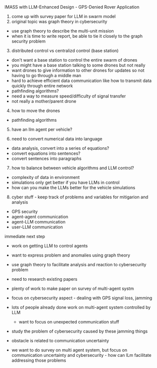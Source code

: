 IMASS with LLM-Enhanced Design - GPS-Denied Rover Application



1) come up with survey paper for LLM in swarm model
2) original topic was graph theory in cybersecurity
- use graph theory to describe the multi-unit mission
- when it is time to write report, be able to tie it closely to the graph security problem

3) distributed control vs centralizd control (base station)
 - don't want a base station to control the entire swarm of drones
 - you might have a base station talking to some drones but not really
 - want drones to give information to other drones for updates so not having to go through a middle man
 - hard to achieve efficient data communication like how to transmit data quickly through entire network
  - pathfinding algorithms?
   - need a way to measure speed/difficulty of signal transfer
  - not really a mother/parent drone

4) how to move the drones
 - pathfinding algorithms

5) have an llm agent per vehicle?


6) need to convert numerical data into language
 - data analysis, convert into a series of equations?
 - convert equations into sentences?
 - convert sentences into paragraphs


7) how to balance between vehicle algorithms and LLM control?
 - complexity of data in environment
 - simulations only get better if you have LLMs in control
 - how can you make the LLMs better for the vehicle simulations

8) cyber stuff - keep track of problems and variables for mitigarion and analysis
- GPS security
- agent-agent communication
- agent-LLM communication
- user-LLM communication

immediate next step

- work on getting LLM to control agents
- want to express problem and anomalies using graph theory
- use graph theory to facilitate analysis and reaction to cybersecurity problem


- need to research existing papers
- plenty of work to make paper on survey of multi-agent systm
- focus on cybersecurity aspect - dealing with GPS signal loss, jamming
- lots of people already done work on multi-agent system controlled by LLM
  - want to focus on unexpected communication stuff

- study the problem of cybersecurity caused by these jamming things

- obstacle is related to communication uncertainty

- we want to do survey on multi agent system, but focus on communication uncertainty and cybersecurity - how can lLm facilitate addressing those problems

